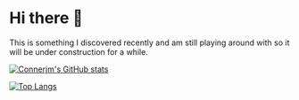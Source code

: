# Hi there 👋

This is something I discovered recently and am still playing around with so it will be under construction for a while.

[![Connerjm's GitHub stats](https://github-readme-stats.vercel.app/api?username=connerjm&show_icons=true&theme=tokyonight)](https://github.com/connerjm/)

[![Top Langs](https://github-readme-stats.vercel.app/api/top-langs/?username=connerjm&theme=tokyonight&layout=compact)](https://github.com/connerjm/)

<!--
**Connerjm/Connerjm** is a ✨ _special_ ✨ repository because its `README.md` (this file) appears on your GitHub profile.

Here are some ideas to get you started:

- 🔭 I’m currently working on ...
- 🌱 I’m currently learning ...
- 👯 I’m looking to collaborate on ...
- 🤔 I’m looking for help with ...
- 💬 Ask me about ...
- 📫 How to reach me: ...
- 😄 Pronouns: ...
- ⚡ Fun fact: ...
-->
